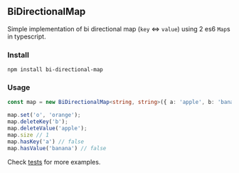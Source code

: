 ## BiDirectionalMap

Simple implementation of bi directional map (`key` <=> `value`) using 2 es6 `Map`s in typescript.

### Install

`npm install bi-directional-map`

### Usage

```typescript
const map = new BiDirectionalMap<string, string>({ a: 'apple', b: 'banana' });

map.set('o', 'orange');
map.deleteKey('b');
map.deleteValue('apple');
map.size // 1
map.hasKey('a') // false
map.hasValue('banana') // false
```

Check [tests](./src/index.spec.ts) for more examples.